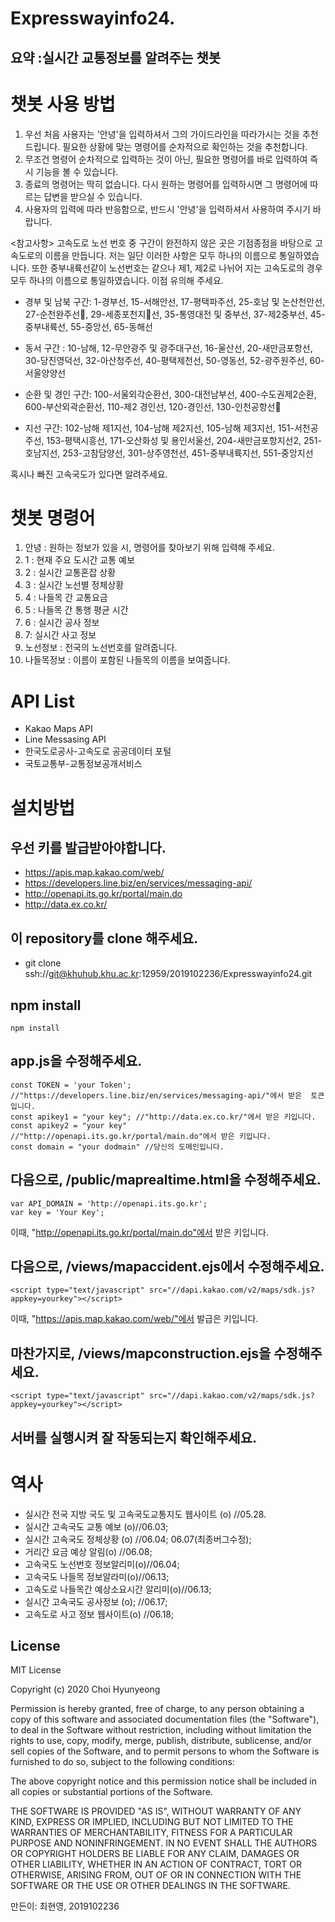Expresswayinfo24.  
=
   
요약 :실시간 교통정보를 알려주는 챗봇
-


챗봇 사용 방법
=
   

1. 우선 처음 사용자는 '안녕'을 입력하셔서 그의 가이드라인을 따라가시는 것을 추천드립니다. 필요한 상황에 맞는 명령어를 순차적으로 확인하는 것을 추천합니다.
2. 무조건 명령어 순차적으로 입력하는 것이 아닌, 필요한 명령어를 바로 입력하여 즉시 기능을 볼 수 있습니다.
3. 종료의 명령어는 딱히 없습니다. 다시 원하는 명령어를 입력하시면 그 명령어에 따르는 답변을 받으실 수 있습니다.
4. 사용자의 입력에 따라 반응함으로, 반드시 '안녕'을 입력하셔서 사용하여 주시기 바랍니다.    

   
<참고사항>
고속도로 노선 번호 중 구간이 완전하지 않은 곳은 기점종점을 바탕으로 고속도로의 이름을 만듭니다. 저는 일단 이러한 사항은 모두 하나의 이름으로 통일하였습니다. 또한 중부내륙선같이 노선번호는 같으나 제1, 제2로 나뉘어 지는 고속도로의 경우 모두 하나의 이름으로 통일하였습니다. 이점 유의해 주세요. 

- 경부 및 남북 구간: 
1-경부선, 15-서해안선, 17-평택파주선, 25-호남 및 논산천안선, 27-순천완주선, 29-세종포천지선, 35-통영대전 및 중부선, 37-제2중부선, 45-중부내륙선, 55-중앙선, 65-동해선

- 동서 구간 : 
10-남해, 12-무안광주 및 광주대구선, 16-울산선, 20-새만금포항선, 30-당진영덕선, 32-아산청주선, 40-평택제천선, 50-영동선, 52-광주원주선, 60-서울양양선

- 순환 및 경인 구간: 
100-서울외각순환선, 300-대전남부선, 400-수도권제2순환, 600-부산외곽순환선, 110-제2 경인선, 120-경인선, 130-인천공항선

- 지선 구간: 
102-남해 제1지선, 104-남해 제2지선, 105-남해 제3지선, 151-서천공주선, 153-평택시흥선, 171-오산화성 및 용인서울선, 204-새만금포항지선2, 251-호남지선, 253-고참담양선, 301-상주영천선, 451-중부내륙지선, 551-중앙지선


혹시나 빠진 고속국도가 있다면 알려주세요.


챗봇 명령어
=

1. 안녕 : 원하는 정보가 있을 시, 명령어를 찾아보기 위해 입력해 주세요.
2. 1 : 현재 주요 도시간 교통 예보 
3. 2 : 실시간 교통혼잡 상황
4. 3 : 실시간 노선별 정체상황
5. 4 : 나들목 간 교통요금
6. 5 : 나들목 간 통행 평균 시간
7. 6 : 실시간 공사 정보
8. 7: 실시간 사고 정보
9. 노선정보 : 전국의 노선번호를 알려줍니다.
10. 나들목정보 : 이름이 포함된 나들목의 이름을 보여줍니다.
   
API List
=

- Kakao Maps API
- Line Messasing API
- 한국도로공사-고속도로 공공데이터 포털
- 국토교통부-교통정보공개서비스
   
      
설치방법
=

우선 키를 발급받아야합니다.
-
- https://apis.map.kakao.com/web/
- https://developers.line.biz/en/services/messaging-api/
- http://openapi.its.go.kr/portal/main.do
- http://data.ex.co.kr/

이 repository를 clone 해주세요.   
-   
- git clone  ssh://git@khuhub.khu.ac.kr:12959/2019102236/Expresswayinfo24.git


npm install
-
 
    npm install 


app.js을 수정해주세요.
-
    const TOKEN = 'your Token'; //"https://developers.line.biz/en/services/messaging-api/"에서 받은  토큰입니다.   
    const apikey1 = "your key"; //"http://data.ex.co.kr/"에서 받은 키입니다.     
    const apikey2 = "your key" //"http://openapi.its.go.kr/portal/main.do"에서 받은 키입니다.   
    const domain = "your dodmain" //당신의 도메인입니다.   
   

다음으로, /public/maprealtime.html을 수정해주세요.   
-
    var API_DOMAIN = 'http://openapi.its.go.kr';   
    var key = 'Your Key';   


이때,  "http://openapi.its.go.kr/portal/main.do"에서 받은 키입니다.

다음으로, /views/mapaccident.ejs에서 수정해주세요.
-
    <script type="text/javascript" src="//dapi.kakao.com/v2/maps/sdk.js?appkey=yourkey"></script>   
    
이때, "https://apis.map.kakao.com/web/"에서 발급은 키입니다.

마찬가지로, /views/mapconstruction.ejs을 수정해주세요.
-
   
    <script type="text/javascript" src="//dapi.kakao.com/v2/maps/sdk.js?appkey=yourkey"></script>
   
 서버를 실행시켜 잘 작동되는지 확인해주세요.
 -
 


역사
=

- 실시간 전국 지방 국도 및 고속국도교통지도 웹사이트 (o) //05.28.
- 실시간 고속국도 교통 예보 (o)//06.03; 
- 실시간 고속국도 정체상황 (o) //06.04; 06.07(최종버그수정);
- 거리간 요금 예상 알림(o) //06.08;
- 고속국도 노선번호 정보알리미(o)//06.04;
- 고속국도 나들목 정보알라미(o)//06.13;
- 고속도로 나들목간 예상소요시간 알리미(o)//06.13;
- 실시간 고속국도 공사정보 (o); //06.17;
- 고속도로 사고 정보 웹사이트(o) //06.18;

License
-
  
MIT License

Copyright (c) 2020 Choi Hyunyeong

Permission is hereby granted, free of charge, to any person obtaining a copy
of this software and associated documentation files (the "Software"), to deal
in the Software without restriction, including without limitation the rights
to use, copy, modify, merge, publish, distribute, sublicense, and/or sell
copies of the Software, and to permit persons to whom the Software is
furnished to do so, subject to the following conditions:

The above copyright notice and this permission notice shall be included in all
copies or substantial portions of the Software.

THE SOFTWARE IS PROVIDED "AS IS", WITHOUT WARRANTY OF ANY KIND, EXPRESS OR
IMPLIED, INCLUDING BUT NOT LIMITED TO THE WARRANTIES OF MERCHANTABILITY,
FITNESS FOR A PARTICULAR PURPOSE AND NONINFRINGEMENT. IN NO EVENT SHALL THE
AUTHORS OR COPYRIGHT HOLDERS BE LIABLE FOR ANY CLAIM, DAMAGES OR OTHER
LIABILITY, WHETHER IN AN ACTION OF CONTRACT, TORT OR OTHERWISE, ARISING FROM,
OUT OF OR IN CONNECTION WITH THE SOFTWARE OR THE USE OR OTHER DEALINGS IN THE
SOFTWARE.



만든이: 최현영, 2019102236
